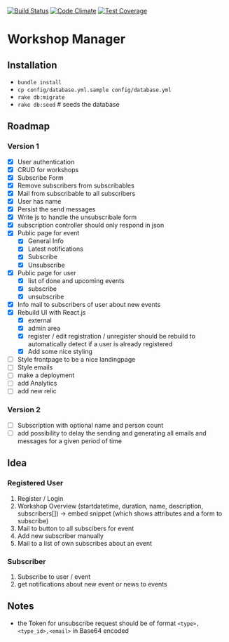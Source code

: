 [![Build Status](https://drone.io/github.com/DanielMSchmidt/workshopManager/status.png)](https://drone.io/github.com/DanielMSchmidt/workshopManager/latest)
[![Code Climate](https://codeclimate.com/github/DanielMSchmidt/workshopManager/badges/gpa.svg)](https://codeclimate.com/github/DanielMSchmidt/workshopManager)
[![Test Coverage](https://codeclimate.com/github/DanielMSchmidt/workshopManager/badges/coverage.svg)](https://codeclimate.com/github/DanielMSchmidt/workshopManager)
# Workshop Manager

## Installation

- ```bundle install```
- ```cp config/database.yml.sample config/database.yml```
- ```rake db:migrate```
- ```rake db:seed``` # seeds the database


## Roadmap

### Version 1
- [X] User authentication
- [X] CRUD for workshops
- [X] Subscribe Form
- [X] Remove subscribers from subscribables
- [X] Mail from subscribable to all subscribers
- [X] User has name
- [X] Persist the send messages
- [X] Write js to handle the unsubscribale form
- [X] subscription controller should only respond in json
- [X] Public page for event
  - [X] General Info
  - [X] Latest notifications
  - [X] Subscribe
  - [X] Unsubscribe
- [X] Public page for user
  - [X] list of done and upcoming events
  - [X] subscribe
  - [X] unsubscribe
- [X] Info mail to subscribers of user about new events
- [X] Rebuild UI with React.js
  - [X] external
  - [X] admin area
  - [X] register / edit registration / unregister should be rebuild to automatically detect if a user is already registered
  - [X] Add some nice styling
- [ ] Style frontpage to be a nice landingpage
- [ ] Style emails
- [ ] make a deployment
- [ ] add Analytics
- [ ] add new relic

### Version 2
- [ ] Subscription with optional name and person count
- [ ] add possibility to delay the sending and generating all emails and messages for a given period of time

## Idea

### Registered User

1. Register / Login
2. Workshop Overview (startdatetime, duration, name, description, subscribers[])
  -> embed snippet (which shows attributes and a form to subscribe)
3. Mail to button to all subscibers for event
4. Add new subscriber manually
5. Mail to a list of own subscribes about an event

### Subscriber

1. Subscribe to user / event
2. get notifications about new event or news to events


## Notes
- the Token for unsubscribe request should be of format `<type>,<type_id>,<email>` in Base64 encoded

